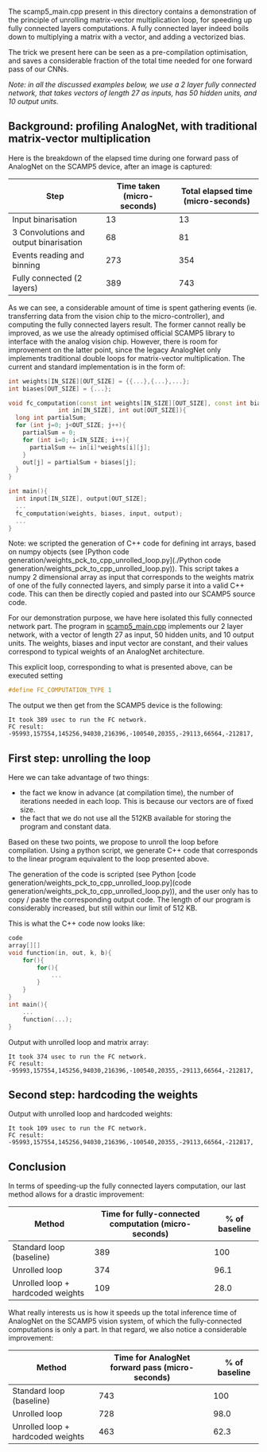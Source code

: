 The scamp5_main.cpp present in this directory contains a demonstration of the principle of unrolling matrix-vector multiplication loop, for speeding up fully connected layers computations. A fully connected layer indeed boils down to multiplying a matrix with a vector, and adding a vectorized bias.

The trick we present here can be seen as a pre-compilation optimisation, and saves a considerable fraction of the total time needed for one forward pass of our CNNs.

*Note: in all the discussed examples below, we use a 2 layer fully connected network, that takes vectors of length 27 as inputs, has 50 hidden units, and 10 output units.*

## Background: profiling AnalogNet, with traditional matrix-vector multiplication

Here is the breakdown of the elapsed time during one forward pass of AnalogNet on the SCAMP5 device, after an image is captured:

| Step                                   | Time taken (micro-seconds) | Total elapsed time (micro-seconds) |
|----------------------------------------|----------------------------|------------------------------------|
| Input binarisation                     | 13                         | 13                                 |
| 3 Convolutions and output binarisation | 68                         | 81                                 |
| Events reading and binning             | 273                        | 354                                |
| Fully connected (2 layers)             | 389                        | 743                                |

As we can see, a considerable amount of time is spent gathering events (ie. transferring data from the vision chip to the micro-controller), and computing the fully connected layers result. The former cannot really be improved, as we use the already optimised official SCAMP5 library to interface with the analog vision chip.
However, there is room for improvement on the latter point, since the legacy AnalogNet only implements traditional double loops for matrix-vector multiplication. The current and standard implementation is in the form of:

```cpp
int weights[IN_SIZE][OUT_SIZE] = {{...},{...},...};
int biases[OUT_SIZE] = {...};

void fc_computation(const int weights[IN_SIZE][OUT_SIZE], const int biases[OUT_SIZE],
              int in[IN_SIZE], int out[OUT_SIZE]){
  long int partialSum;
  for (int j=0; j<OUT_SIZE; j++){
    partialSum = 0;
    for (int i=0; i<IN_SIZE; i++){
      partialSum += in[i]*weights[i][j];
    }
    out[j] = partialSum + biases[j];
  }
}

int main(){
  int input[IN_SIZE], output[OUT_SIZE];
  ...
  fc_computation(weights, biases, input, output);
  ...
}
```

Note: we scripted the generation of C++ code for defining int arrays, based on numpy objects (see [Python code generation/weights_pck_to_cpp_unrolled_loop.py](./Python code generation/weights_pck_to_cpp_unrolled_loop.py)). This script takes a numpy 2 dimensional array as input that corresponds to the weights matrix of one of the fully connected layers, and simply parse it into a valid C++ code. This can then be directly copied and pasted into our SCAMP5 source code.


For our demonstration purpose, we have here isolated this fully connected network part. The program in [scamp5_main.cpp](./scamp5_main.cpp) implements our 2 layer network, with a vector of length 27 as input, 50 hidden units, and 10 output units. The weights, biases and input vector are constant, and their values correspond to typical weights of an AnalogNet architecture.

This explicit loop, corresponding to what is presented above, can be executed setting
```cpp
#define FC_COMPUTATION_TYPE 1
```

The output we then get from the SCAMP5 device is the following:
```
It took 389 usec to run the FC network.
FC result: -95993,157554,145256,94030,216396,-100540,20355,-29113,66564,-212817,
```

## First step: unrolling the loop

Here we can take advantage of two things:
 * the fact we know in advance (at compilation time), the number of iterations needed in each loop. This is because our vectors are of fixed size.
 * the fact that we do not use all the 512KB available for storing the program and constant data.

Based on these two points, we propose to unroll the loop before compilation. Using a python script, we generate C++ code that corresponds to the linear program equivalent to the loop presented above.

The generation of the code is scripted (see Python [code generation/weights_pck_to_cpp_unrolled_loop.py](code generation/weights_pck_to_cpp_unrolled_loop.py)), and the user only has to copy / paste the corresponding output code. The length of our program is considerably increased, but still within our limit of 512 KB.


This is what the C++ code now looks like:
```cpp
code
array[][]
void function(in, out, k, b){
	for(){
		for(){
			...
		}
	}
}
int main(){
	...
	function(...);
}
```

Output with unrolled loop and matrix array:
```
It took 374 usec to run the FC network.
FC result: -95993,157554,145256,94030,216396,-100540,20355,-29113,66564,-212817,
```

## Second step: hardcoding the weights
Output with unrolled loop and hardcoded weights:
```
It took 109 usec to run the FC network.
FC result: -95993,157554,145256,94030,216396,-100540,20355,-29113,66564,-212817,
```

## Conclusion

In terms of speeding-up the fully connected layers computation, our last method allows for a drastic improvement:

| Method                            | Time for fully-connected computation (micro-seconds) | % of baseline |
|-----------------------------------|------------------------------------------------------|---------------|
| Standard loop (baseline)          | 389                                                  | 100           |
| Unrolled loop                     | 374                                                  | 96.1          |
| Unrolled loop + hardcoded weights | 109                                                  | 28.0          |


What really interests us is how it speeds up the total inference time of AnalogNet on the SCAMP5 vision system, of which the fully-connected computations is only a part. In that regard, we also notice a considerable improvement:


| Method                            | Time for AnalogNet forward pass (micro-seconds) | % of baseline |
|-----------------------------------|-------------------------------------------------|---------------|
| Standard loop (baseline)          | 743                                             | 100           |
| Unrolled loop                     | 728                                             | 98.0          |
| Unrolled loop + hardcoded weights | 463                                             | 62.3          |





